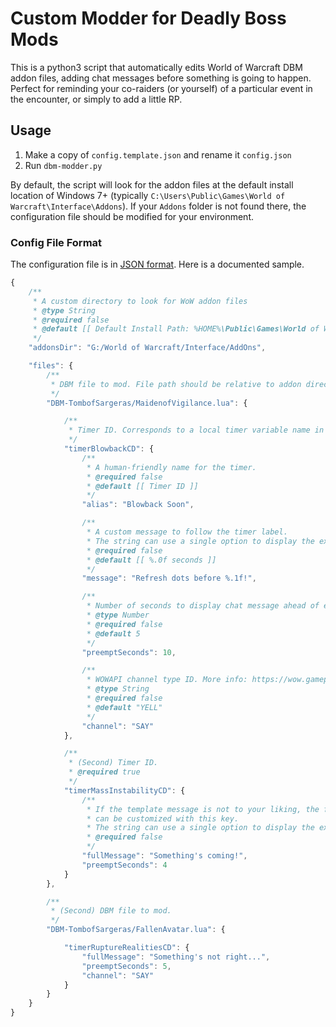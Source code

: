 # Custom Modder for Deadly Boss Mods

This is a python3 script that automatically edits World of Warcraft DBM addon files, adding chat messages before something is going to happen. Perfect for reminding your co-raiders (or yourself) of a particular event in the encounter, or simply to add a little RP.

## Usage

1. Make a copy of `config.template.json` and rename it `config.json`
2. Run `dbm-modder.py`

By default, the script will look for the addon files at the default install location of Windows 7+ (typically `C:\Users\Public\Games\World of Warcraft\Interface\Addons`). If your `Addons` folder is not found there, the configuration file should be modified for your environment.

### Config File Format

The configuration file is in [JSON format](http://www.json.org/). Here is a documented sample.

```JavaScript
{
	/**
	 * A custom directory to look for WoW addon files
	 * @type String
	 * @required false
	 * @default [[ Default Install Path: %HOME%\Public\Games\World of Warcraft\Interface\Addons ]]
	 */
	"addonsDir": "G:/World of Warcraft/Interface/AddOns",

	"files": {
		/**
		 * DBM file to mod. File path should be relative to addon directory.
		 */
		"DBM-TombofSargeras/MaidenofVigilance.lua": {

			/**
			 * Timer ID. Corresponds to a local timer variable name in target file
			 */
			"timerBlowbackCD": {
				/**
				 * A human-friendly name for the timer.
				 * @required false
				 * @default [[ Timer ID ]]
				 */
				"alias": "Blowback Soon",

				/**
				 * A custom message to follow the timer label.
				 * The string can use a single option to display the expected time.
				 * @required false
				 * @default [[ %.0f seconds ]]
				 */
				"message": "Refresh dots before %.1f!",

				/**
				 * Number of seconds to display chat message ahead of event.
				 * @type Number
				 * @required false
				 * @default 5
				 */
				"preemptSeconds": 10,

				/**
				 * WOWAPI channel type ID. More info: https://wow.gamepedia.com/ChatTypeId
				 * @type String
				 * @required false
				 * @default "YELL"
				 */
				"channel": "SAY"
			},

			/**
			 * (Second) Timer ID.
			 * @required true
			 */
			"timerMassInstabilityCD": {
				/**
				 * If the template message is not to your liking, the full chat message
				 * can be customized with this key.
				 * The string can use a single option to display the expected time.
				 * @required false
				 */
				"fullMessage": "Something's coming!",
				"preemptSeconds": 4
			}
		},

		/**
		 * (Second) DBM file to mod.
		 */
		"DBM-TombofSargeras/FallenAvatar.lua": {

			"timerRuptureRealitiesCD": {
				"fullMessage": "Something's not right...",
				"preemptSeconds": 5,
				"channel": "SAY"
			}
		}
	}
}
```
